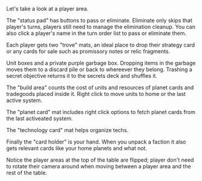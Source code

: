 Let's take a look at a player area.

The "status pad" has buttons to pass or eliminate. Eliminate only skips that player's turns, players still need to manage the elimination cleanup. You can also click a player's name in the turn order list to pass or eliminate them.

Each player gets two "trove" mats, an ideal place to drop their strategy card or any cards for sale such as promissory notes or relic fragments.

Unit boxes and a private purple garbage box. Dropping items in the garbage moves them to a discard pile or back to whereever they belong. Trashing a secret objective returns it to the secrets deck and shuffles it.

The "build area" counts the cost of units and resources of planet cards and tradegoods placed inside it. Right click to move units to home or the last active system.

The "planet card" mat includes right click options to fetch planet cards from the last activeated system.

The "technology card" mat helps organize techs.

Finally the "card holder" is your hand. When you unpack a faction it also gets relevant cards like your home planets and what not.

Notice the player areas at the top of the table are flipped; player don't need to rotate their camera around when moving between a player area and the rest of the table.
